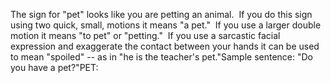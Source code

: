 The sign for "pet" looks like you are petting an animal. 
  If you do this sign using two quick, small, motions it means "a
  pet."  If you use a larger double motion it means "to pet" 
	or "petting." 
  If you use a sarcastic facial expression and exaggerate the contact between
  your hands it can be used to mean "spoiled" -- as in "he is the
  teacher's pet."Sample sentence: "Do you have a pet?"PET: